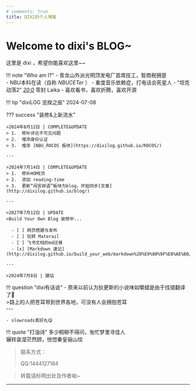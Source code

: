 ```yaml
---
# comments: true
title: DIXI的个人博客
---
```



# Welcome to dixi's BLOG~

<div id="progress-container">
  <div id="progress-bar"></div>
</div>




这里是 dixi ，希望你能喜欢这里~~

!!! note "Who am I?"
    - 青龙山外派光明顶发电厂首席技工，智商税拥趸  
    - NBU本科在读（自称 *NBUCETer* ）
    - 重度音乐依赖症，打电话会死星人
    - “坦克动荡2” *<u>20:0</u>* 零封 Laika
    - 喜欢看书，喜欢折腾，喜欢开源

!!! tip "dixiLOG 览揆之辰"
    2024-07-08

??? success "装修&上新流水"
    
    >2024年8月12日 | COMPLETE&UPDATE  
    > 1.  修补评论不可见问题  
    > 2.  增添身份认证  
    > 3.  增添 [NBU_ROCOS 板块](https://dixilog.github.io/ROCOS/)

    ---
    
    >2024年7月14日 | COMPLETE&UPDATE  
    > 1.  修补HOME页  
    > 2.  添加 reading-time  
    > 3.  更新“闲言碎语”板块为blog，开始同步[文章](http://dixilog.github.io/blog/)

    ---

    >2027年7月12日 | UPDATE  
    >Build Your Own Blog 装修中...

      - [ ] 网页搭建与发布
      - [ ] 玩转 Materail 
      - [ ] 飞书文档的md迁移 
      - [x] [Markdown 速记](http://dixilog.github.io/build_your_web/markdown%20%E9%80%9F%E8%AE%B0/)  

    ---
    
    >2024年7月8日 | 建站 

!!! question "dixi有话说"
    - 原来以前认为狄更斯的小说味如嚼蜡是由于找错翻译了🤣  
    >路上的人把苍耳带到世界各地，可没有人会拥抱苍耳   
    ---   
    
    - slowroads真好丸😋


!!! quote "打油诗"
    多少桐柳不得问，匆忙梦里寻佳人  
    辗转衾湿茫然顾，恍惚秦皇骊山坟
    
> 联系方式：
> 
> QQ:1444127184  

> 转载请标明出处及作者呦~

---


<!-- Giscus 评论功能 -->
<div id="giscus-container"></div>

<script src="https://giscus.app/client.js"
        data-repo="dixiLOG/dixiLOG.github.io"
        data-repo-id="R_kgDOMSVlpg"
        data-category="Announcements"
        data-category-id="DIC_kwDOMSVlps4CgoIQ"
        data-mapping="pathname"
        data-strict="0"
        data-reactions-enabled="0"    
        data-emit-metadata="0"
        data-input-position="bottom"
        data-theme="preferred_color_scheme"
        data-lang="zh-CN"
        crossorigin="anonymous"
        async>
</script>

<script>
    document.addEventListener("DOMContentLoaded", function() {
        var feedbackSection = document.querySelector('md-feedback'); // 确保选择器正确
        var giscusContainer = document.querySelector('#giscus-container');

        if (feedbackSection && giscusContainer) {
            // 调试输出
            console.log('Feedback section found:', feedbackSection);
            console.log('Giscus container found:', giscusContainer);

            // 确保 feedbackSection 在页面中
            if (feedbackSection.parentNode) {
                feedbackSection.parentNode.appendChild(giscusContainer); // 尝试 appendChild
            }
        } else {
            console.log('Feedback section or Giscus container not found.');
        }

        // 设置初始主题
        var palette = __md_get("__palette");
        var theme = palette && palette.color.scheme === "slate" ? "dark" : "light";
        var giscusScript = document.querySelector("#giscus-container script");
        if (giscusScript) {
            giscusScript.setAttribute("data-theme", theme);
        }

        // 注册主题切换事件
        var paletteToggle = document.querySelector("[data-md-component=palette]");
        if (paletteToggle) {
            paletteToggle.addEventListener("change", function() {
                var newPalette = __md_get("__palette");
                var newTheme = newPalette && newPalette.color.scheme === "slate" ? "dark_dimmed" : "light_high_contrast";
                // 主题颜色
                // | 'light'
                // | 'light_high_contrast'
                // | 'light_protanopia'
                // | 'dark'
                // | 'dark_high_contrast'
                // | 'dark_protanopia'
                // | 'dark_dimmed'
                // | 'transparent_dark'

                // 更新 Giscus 评论主题
                var giscusFrame = document.querySelector("iframe.giscus-frame");
                if (giscusFrame) {
                    giscusFrame.contentWindow.postMessage(
                        { giscus: { setConfig: { theme: newTheme } } },
                        "https://giscus.app"
                    );
                }

            });
        }
    });
</script>

